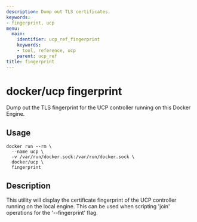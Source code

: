 ```yaml
---
description: Dump out TLS certificates.
keywords:
- fingerprint, ucp
menu:
  main:
    identifier: ucp_ref_fingerprint
    keywords:
    - tool, reference, ucp
    parent: ucp_ref
title: fingerprint
---
```


# docker/ucp fingerprint

Dump out the TLS fingerprint for the UCP controller running on this
Docker Engine.

## Usage

```
docker run --rm \
  --name ucp \
  -v /var/run/docker.sock:/var/run/docker.sock \
  docker/ucp \
  fingerprint
```

## Description

This utility will display the certificate fingerprint of the UCP controller
running on the local engine.  This can be used when scripting 'join'
operations for the '--fingerprint' flag.
